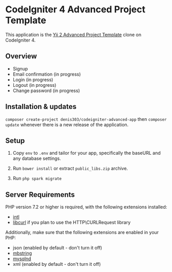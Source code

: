 # CodeIgniter 4 Advanced Project Template

This application is the [Yii 2 Advanced Project Template](https://github.com/yiisoft/yii2-app-advanced) clone on CodeIgniter 4.

## Overview

  - Signup
  - Email confirmation (in progress)
  - Login (in progress)
  - Logout (in progress)
  - Change password (in progress)

## Installation & updates

`composer create-project denis303/codeigniter-advanced-app` then `composer update` whenever
there is a new release of the application.

## Setup

1. Copy `env` to `.env` and tailor for your app, specifically the baseURL
and any database settings.

2. Run `bower install` or extract `public_libs.zip` archive. 

3. Run `php spark migrate`

## Server Requirements

PHP version 7.2 or higher is required, with the following extensions installed: 

- [intl](http://php.net/manual/en/intl.requirements.php)
- [libcurl](http://php.net/manual/en/curl.requirements.php) if you plan to use the HTTP\CURLRequest library

Additionally, make sure that the following extensions are enabled in your PHP:

- json (enabled by default - don't turn it off)
- [mbstring](http://php.net/manual/en/mbstring.installation.php)
- [mysqlnd](http://php.net/manual/en/mysqlnd.install.php)
- xml (enabled by default - don't turn it off)
